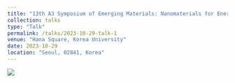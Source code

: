 ```yaml
---
title: "13th A3 Symposium of Emerging Materials: Nanomaterials for Energy and Electronics"
collection: talks
type: "Talk"
permalink: /talks/2023-10-29-talk-1
venue: "Hana Square, Korea University"
date: 2023-10-29
location: "Seoul, 02841, Korea"
---
```


<img src='/images/post1.png'>
